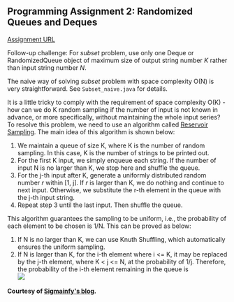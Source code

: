 ## Programming Assignment 2: Randomized Queues and Deques

[Assignment URL](https://class.coursera.org/algs4partI-010/assignment/view?assignment_id=3)

Follow-up challenge:  For *subset* problem, use only one Deque or RandomizedQueue object of maximum size of output string number *K* rather than input string number *N*.

The naive way of solving *subset* problem with space complexity O(N) is very straightforward.
See `Subset_naive.java` for details.

It is a little tricky to comply with the requirement of space complexity O(K) - how can we do K random sampling if the number of input is not known in advance, or more specifically, without maintaining the whole input series?  
To resolve this problem, we need to use an algorithm called [Reservoir Sampling](https://en.wikipedia.org/wiki/Reservoir_sampling).
The main idea of this algorithm is shown below:
1. We maintain a queue of size K, where K is the number of random sampling.
In this case, K is the number of strings to be printed out.
2. For the first K input, we simply enqueue each string.
If the number of input N is no larger than K, we stop here and shuffle the queue.
3. For the j-th input after K, generate a uniformly distributed random number *r* within [1, j].
If *r* is larger than K, we do nothing and continue to next input.
Otherwise, we substitute the r-th element in the queue with the j-th input string.
4. Repeat step 3 until the last input.
Then shuffle the queue.

This algorithm guarantees the sampling to be uniform, i.e., the probability of each element to be chosen is 1/N.
This can be proved as below:
1. If N is no larger than K, we can use Knuth Shuffling, which automatically ensures the uniform sampling.
2. If N is larger than K, for the i-th element where i <= K, it may be replaced by the j-th element, where K < j <= N, at the probability of 1/j.
Therefore, the probability of the i-th element remaining in the queue is  
![](http://www.sciweavers.org/upload/Tex2Img_1465088811/render.png)



**Courtesy of [Sigmainfy's blog](http://www.sigmainfy.com/blog/random-generate-subset-with-length-k-by-reservoir-sampling.html).**

